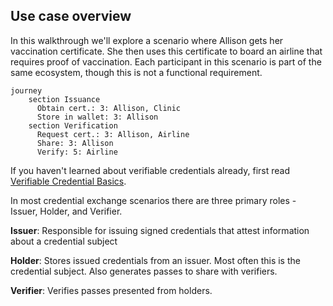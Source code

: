 ## Use case overview

In this walkthrough we'll explore a scenario where Allison gets her vaccination certificate. She then uses this certificate to board an airline that requires proof of vaccination. Each participant in this scenario is part of the same ecosystem, though this is not a functional requirement.


```mermaid
journey
    section Issuance
      Obtain cert.: 3: Allison, Clinic
      Store in wallet: 3: Allison
    section Verification
      Request cert.: 3: Allison, Airline
      Share: 3: Allison
      Verify: 5: Airline
```

If you haven't learned about verifiable credentials already, first read [Verifiable Credential Basics](https://docs-v2.trinsic.id/learn/credentials).

In most credential exchange scenarios there are three primary roles - Issuer, Holder, and Verifier.

**Issuer**: Responsible for issuing signed credentials that attest information about a credential subject

**Holder**: Stores issued credentials from an issuer. Most often this is the credential subject. Also generates passes to share with verifiers.

**Verifier**: Verifies passes presented from holders.
